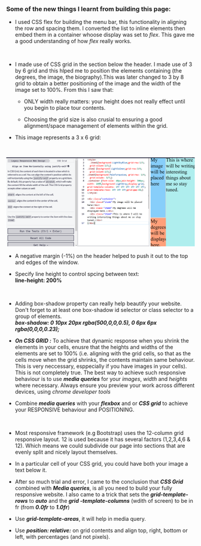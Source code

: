 ### Some of the new things I learnt from building this page:
- I used CSS flex for building the menu bar, this functionality in aligning the row and spacing them. I converted the list to inline elements then embed them in a container whoose display was set to *flex*. This gave me a good understanding of how *flex* really works. 
<br>

- I made use of CSS grid in the section below the header. I made use of 3 by 6 grid and this hlped me to position the elements containing (the degrees, the image, the biography).This was later changed to 3 by 8 grid to obtain a better positioning of the image and the width of the image set to 100%. From this I saw that:
     <br>
    
    - ONLY width really matters: your height does not really effect until you begin to place tour contents. <br>

    - Choosing the grid size is also crusial to ensuring a good alignment/space management of elements within the grid.

- This image represents a  3 x 6 grid: 
<br>

![css_grid](./images/css_grid.PNG)
<br>

- A negative margin (-1%) on the header helped to push it out to the top and edges of the window. <br>

- Specify line height to control spcing between text: <br>
**line-height: 200%**
<br>

-  Adding box-shadow property can really help beautify your website. Don't forget to at least one box-shadow id selector or class selector to a group of elements. <br>
***box-shadow: 0 10px 20px rgba(500,0,0,0.5), 0 6px 6px rgba(0,0,0,0.23);*** <br>

- ***On CSS GRID :***  To achieve that dynamic response when you shrink the elements in your cells, enusre that the heights and widths of the elements are set to 100% (i.e. aligning with the grid cells, so that as the cells move when the grid shrinks, the contents maintain same behaviour. This is very neccessary, esppecially if you have images in your cells). This is not completely true. The best way to achieve such responsive behaviour is to use ***media queries*** for your *images*, *width* and *heights* where necessary. Always ensure you preview your work across different devices, using *chrome developer tools* <br>

-  Combine ***media queries*** with your ***flexbox*** and or ***CSS grid*** to achieve your RESPONSIVE behaviour and POSITIONING. 
<br>

- Most responsive framework (e.g Bootstrap) uses the 12-column grid responsive layout. 12 is used because it has several factors (1,2,3,4,6 & 12). Which means we could subdivide our page into sections that are evenly split and nicely layout themselves. <br>

-  In a particular cell of your CSS grid, you could have both your image a text below it. <br>

- After so much trial and error, I came to the conclusion that ***CSS Grid*** combined with ***Media queries***, is all you need to build your fully responsive website. I also came to a trick that sets the ***grid-template-rows*** to ***auto*** and the ***grid -template-columns*** (wdith of screen) to be in fr (from ***0.0fr*** to ***1.0fr***)<br>

- Use ***grid-template-areas***, it will help in media query. <br>

- Use ***position: relative:*** on grid contents and align top, right, bottom or left, with percentages (and not pixels).

